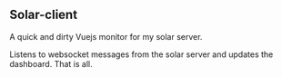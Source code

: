 ## Solar-client ##
A quick and dirty Vuejs monitor for my solar server.

Listens to websocket messages from the solar server and updates the dashboard. That is all.

